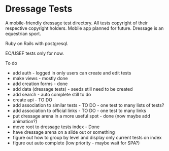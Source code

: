 # Dressage Tests

A mobile-friendly dressage test directory. All tests copyright of their respective copyright holders.
Mobile app planned for future. Dressage is an equestrian sport.

Ruby on Rails with postgresql.

EC/USEF tests only for now.

To do
- add auth - logged in only users can create and edit tests
- make views - mostly done
- add creation forms - done
- add data (dressage tests) - seeds still need to be created
- add search - auto complete still to do
- create api - TO DO
- add association to similar tests  - TO DO - one test to many lists of tests?
- add association to official links - TO DO - one test to many links
- put dressage arena in a more useful spot - done (now maybe add animation?)
- move root to dressage tests index - Done
- have dressage arena on a slide out or something
- figure out how to group by level and display only current tests on index
- figure out auto complete (low priority - maybe wait for SPA?)
